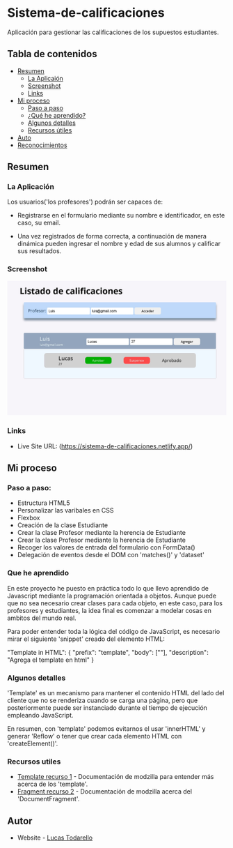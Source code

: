 # Sistema-de-calificaciones

Aplicación para gestionar las calificaciones de los supuestos estudiantes.

## Tabla de contenidos

- [Resumen](#resumen)
  - [La Aplicaión](#la-aplicacion)
  - [Screenshot](#screenshot)
  - [Links](#links)
- [Mi proceso](#mi-proceso)
  - [Paso a paso](#paso-a-paso)
  - [¿Qué he aprendido?](#que-he-aprendido)
  - [Algunos detalles](#algunos-detalles)
  - [Recursos útiles](#recursos-utiles)
- [Auto](#autor)
- [Reconocimientos](#reconocimientos)


## Resumen

### La Aplicación

Los usuarios('los profesores') podrán ser capaces de:

- Registrarse en el formulario mediante su nombre e identificador, en este caso, su email.

- Una vez registrados de forma correcta, a continuación de manera dinámica pueden ingresar el nombre y edad de sus alumnos y calificar sus resultados.

### Screenshot

![](./screenshot.jpeg)

### Links

- Live Site URL: (https://sistema-de-calificaciones.netlify.app/)

## Mi proceso

### Paso a paso:

- Estructura HTML5
- Personalizar las varibales en CSS
- Flexbox
- Creación de la clase Estudiante
- Crear la clase Profesor mediante la herencia de Estudiante
- Crear la clase Profesor mediante la herencia de Estudiante
- Recoger los valores de entrada del formulario con FormData()
- Delegación de eventos desde el DOM con 'matches()' y 'dataset'


### Que he aprendido

En este proyecto he puesto en práctica todo lo que llevo aprendido de Javascript mediante la programación orientada a objetos. Aunque puede que no sea necesario crear clases para cada objeto, en este caso, para los profesores y estudiantes, la idea final es comenzar a modelar cosas en ambitos del mundo real.

Para poder entender toda la lógica del código de JavaScript, es necesario mirar el siguiente 'snippet' creado del elemento HTML:

"Template in HTML": {
    "prefix": "template",
    "body": ["<template>$1</template>"],
    "description": "Agrega el template en html"
}

### Algunos detalles

'Template' es un mecanismo para mantener el contenido HTML del lado del cliente que no se renderiza cuando se carga una página, pero que posteriormente puede ser instanciado durante el tiempo de ejecución empleando JavaScript.

En resumen, con 'template' podemos evitarnos el usar 'innerHTML' y generar 'Reflow' o tener que crear cada elemento HTML con 'createElement()'.

### Recursos utiles

- [Template recurso 1](https://developer.mozilla.org/en-US/docs/Web/HTML/Element/template#avoiding_documentfragment_pitfall) - Documentación de modzilla para entender más acerca de los 'template'.
- [Fragment recurso 2](https://developer.mozilla.org/en-US/docs/Web/API/DocumentFragment) - Documentación de modzilla acerca del 'DocumentFragment'.

## Autor

- Website - [Lucas Todarello](https://lucas-todarello-portfolio.netlify.app/)

